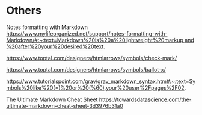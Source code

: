 # Others
Notes formatting with Markdown
https://www.mylifeorganized.net/support/notes-formatting-with-Markdown/#:~:text=Markdown%20is%20a%20lightweight%20markup,and%20after%20your%20desired%20text.

https://www.toptal.com/designers/htmlarrows/symbols/check-mark/

https://www.toptal.com/designers/htmlarrows/symbols/ballot-x/

https://www.tutorialspoint.com/grav/grav_markdown_syntax.htm#:~:text=Symbols%20like%20(*)%20or%20(%60),your%20user%2Fpages%2F02.

The Ultimate Markdown Cheat Sheet
https://towardsdatascience.com/the-ultimate-markdown-cheat-sheet-3d3976b31a0


